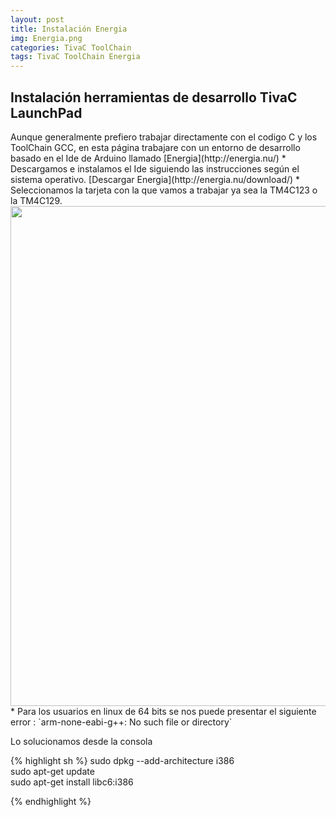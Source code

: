 ```yaml
---
layout: post
title: Instalación Energia
img: Energia.png
categories: TivaC ToolChain
tags: TivaC ToolChain Energia
---
```

<h2>Instalación herramientas de desarrollo TivaC LaunchPad</h2>
Aunque generalmente prefiero trabajar directamente con el codigo C y los ToolChain GCC, en esta página trabajare con un entorno de desarrollo basado en el Ide de Arduino llamado  [Energia](http://energia.nu/)
* Descargamos e instalamos el Ide siguiendo las instrucciones según el sistema operativo. [Descargar Energia](http://energia.nu/download/)  
* Seleccionamos la tarjeta con la que vamos a trabajar ya sea la TM4C123 o la TM4C129.

 <img src="{{site.baseurl}}/images/SeleccionarPlacaEnergia" width="800" align="center">
* Para los usuarios en linux de 64 bits  se nos puede presentar el siguiente error :
`arm-none-eabi-g++: No such file or directory`

Lo solucionamos desde la consola  

{% highlight sh %}
sudo dpkg --add-architecture i386   
sudo apt-get update  
sudo apt-get install libc6:i386

{% endhighlight %}
